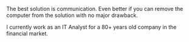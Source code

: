 The best solution is communication. Even better if you can remove the computer from the solution with no major drawback.

I currently work as an IT Analyst for a 80+ years old company in the financial market.
